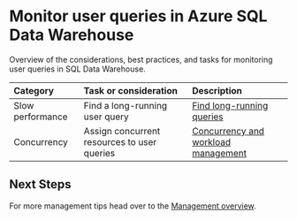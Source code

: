 <properties
   pageTitle="Monitor user queries in Azure SQL Data Warehouse | Microsoft Azure"
   description="Overview of the considerations, best practices, and tasks for monitoring user queries in Azure SQL Data Warehouse"
   services="sql-data-warehouse"
   documentationCenter="NA"
   authors="jrowlandjones"
   manager="barbkess"
   editor=""/>

<tags
   ms.service="sql-data-warehouse"
   ms.devlang="NA"
   ms.topic="article"
   ms.tgt_pltfrm="NA"
   ms.workload="data-services"
   ms.date="05/02/2016"
   ms.author="jrj;barbkess;sonyama"/>

# Monitor user queries in Azure SQL Data Warehouse

Overview of the considerations, best practices, and tasks for monitoring user queries in SQL Data Warehouse.



| Category                | Task or consideration                           | Description  |
| :-----------------------| :---------------------------------------------- | :----------- |
| Slow performance        | Find a long-running user query                  | [Find long-running queries][] |
| Concurrency             | Assign concurrent resources to user queries     | [Concurrency and workload management][] |






## Next Steps

For more management tips head over to the [Management overview][].

<!--Image references-->

<!--Article references-->
[Find long-running queries]: sql-data-warehouse-manage-find-long-running-queries.md
[Concurrency and workload management]: sql-data-warehouse-develop-concurrency.md
[Management overview]: sql-data-warehouse-overview-manage.md

<!--MSDN references-->


<!--Other Web references-->